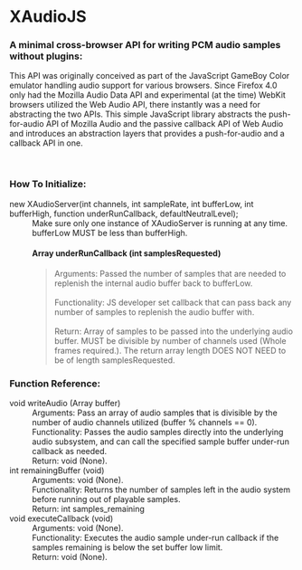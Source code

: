 <h1>XAudioJS</h1>
<h3>A minimal cross-browser API for writing PCM audio samples without plugins:</h3>
<p>This API was originally conceived as part of the JavaScript GameBoy Color emulator handling audio support for various browsers.
Since Firefox 4.0 only had the Mozilla Audio Data API and experimental (at the time) WebKit browsers utilized the Web Audio API, 
there instantly was a need for abstracting the two APIs. This simple JavaScript library abstracts the push-for-audio API of Mozilla Audio
and the passive callback API of Web Audio and introduces an abstraction layers that provides a push-for-audio and a callback API in one.</p>
<br>
<h3>How To Initialize:</h3>
<dl>
	<dt>new XAudioServer(int channels, int sampleRate, int bufferLow, int bufferHigh, function underRunCallback, defaultNeutralLevel);</dt>
		<dd>Make sure only one instance of XAudioServer is running at any time.</dd>
		<dd>bufferLow MUST be less than bufferHigh.</dd>
		<dd>
			<h4>Array underRunCallback (int samplesRequested)</h4>
			<blockquote>
				Arguments: Passed the number of samples that are needed to replenish the internal audio buffer back to bufferLow.<br><br>
				Functionality: JS developer set callback that can pass back any number of samples to replenish the audio buffer with.<br><br>
				Return: Array of samples to be passed into the underlying audio buffer. MUST be divisible by number of channels used (Whole frames required.). The return array length DOES NOT NEED to be of length samplesRequested.
			</blockquote>
		</dd>
</dl>
<h3>Function Reference:</h3>
<dl>
	<dt>void writeAudio (Array buffer)</dt>
		<dd>Arguments: Pass an array of audio samples that is divisible by the number of audio channels utilized (buffer % channels == 0).</dd>
		<dd>Functionality: Passes the audio samples directly into the underlying audio subsystem, and can call the specified sample buffer under-run callback as needed.</dd>
		<dd>Return: void (None).</dd>
	<dt>int remainingBuffer (void)</dt>
		<dd>Arguments: void (None).</dd>
		<dd>Functionality: Returns the number of samples left in the audio system before running out of playable samples.</dd>
		<dd>Return: int samples_remaining</dd>
	<dt>void executeCallback (void)</dt>
		<dd>Arguments: void (None).</dd>
		<dd>Functionality: Executes the audio sample under-run callback if the samples remaining is below the set buffer low limit.</dd>
		<dd>Return: void (None).</dd>
</dl>